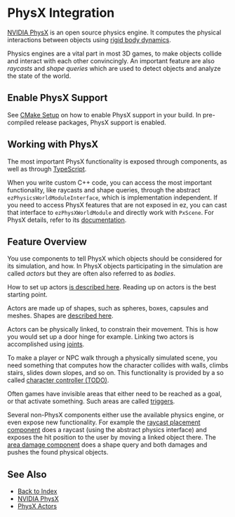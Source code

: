 # PhysX Integration

[NVIDIA PhysX](https://github.com/NVIDIAGameWorks/PhysX) is an open source physics engine. It computes the physical interactions between objects using [rigid body dynamics](https://en.wikipedia.org/wiki/Rigid_body_dynamics).

Physics engines are a vital part in most 3D games, to make objects collide and interact with each other convincingly. An important feature are also *raycasts* and *shape queries* which are used to detect objects and analyze the state of the world.

## Enable PhysX Support

See [CMake Setup](../build/cmake-config.md) on how to enable PhysX support in your build. In pre-compiled release packages, PhysX support is enabled.

## Working with PhysX

The most important PhysX functionality is exposed through components, as well as through [TypeScript](../custom-code/typescript/typescript-overview.md).

When you write custom C++ code, you can access the most important functionality, like raycasts and shape queries, through the abstract `ezPhysicsWorldModuleInterface`, which is implementation independent. If you need to access PhysX features that are not exposed in ez, you can cast that interface to `ezPhysXWorldModule` and directly work with `PxScene`. For PhysX details, refer to its [documentation](https://gameworksdocs.nvidia.com/simulation.html).

## Feature Overview

You use components to tell PhysX which objects should be considered for its simulation, and how. In PhysX objects participating in the simulation are called *actors* but they are often also referred to as *bodies*.

How to set up actors [is described here](actors/physx-actors.md). Reading up on actors is the best starting point.

Actors are made up of shapes, such as spheres, boxes, capsules and meshes. Shapes are [described here](collision-shapes/physx-shapes.md).

Actors can be physically linked, to constrain their movement. This is how you would set up a door hinge for example. Linking two actors is accomplished using [joints](joints/physx-joints.md).

To make a player or NPC walk through a physically simulated scene, you need something that computes how the character collides with walls, climbs stairs, slides down slopes, and so on. This functionality is provided by a so called [character controller (TODO)](actors/physx-character-controller.md).

Often games have invisible areas that either need to be reached as a goal, or that activate something. Such areas are called [triggers](actors/physx-trigger-component.md).

Several non-PhysX components either use the available physics engine, or even expose new functionality. For example the [raycast placement component](../gameplay/raycast-placement-component.md) does a raycast (using the abstract physics interface) and exposes the hit position to the user by moving a linked object there. The [area damage component](../gameplay/area-damage-component.md) does a shape query and both damages and pushes the found physical objects.

## See Also

* [Back to Index](../index.md)
* [NVIDIA PhysX](https://github.com/NVIDIAGameWorks/PhysX)
* [PhysX Actors](actors/physx-actors.md)
